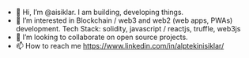 - 👋 Hi, I’m @aisiklar. I am building, developing things.
- 👀 I’m interested in Blockchain / web3 and web2 (web apps, PWAs) development. Tech Stack: solidity, javascript / reactjs, truffle, web3js
- 💞️ I’m looking to collaborate on open source projects.
- 📫 How to reach me https://www.linkedin.com/in/alptekinisiklar/ 
<!---
aisiklar/aisiklar is a ✨ special ✨ repository because its `README.md` (this file) appears on your GitHub profile.
You can click the Preview link to take a look at your changes.
--->
